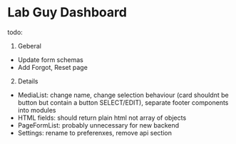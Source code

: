 # Lab Guy Dashboard
todo:
1. Geberal
+ Update form schemas
+ Add Forgot, Reset page 
2. Details
+ MediaList: change name, change selection behaviour (card shouldnt be button but contain a button SELECT/EDIT), separate footer components into modules
+ HTML fields: should return plain html not array of objects
+ PageFormList: probably unnecessary for new backend
+ Settings: rename to preferenxes, remove api section